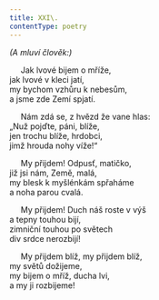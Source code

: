 ```yaml
---
title: XXI\.
contentType: poetry
---
```


<section>

_(A mluví člověk:)_

</section>

<section>

     Jak lvové bijem o mříže,  
jak lvové v kleci jatí,  
my bychom vzhůru k nebesům,  
a jsme zde Zemí spjatí.

</section>

<section>

     Nám zdá se, z hvězd že vane hlas:  
„Nuž pojďte, páni, blíže,  
jen trochu blíže, hrdobci,  
jimž hrouda nohy víže!“

</section>

<section>

     My přijdem! Odpusť, matičko,  
již jsi nám, Země, malá,  
my blesk k myšlénkám spřaháme  
a noha parou cvalá.

</section>

<section>

     My přijdem! Duch náš roste v výš  
a tepny touhou bijí,  
zimniční touhou po světech  
div srdce nerozbijí!

</section>

<section>

     My přijdem blíž, my přijdem blíž,  
my světů dožijeme,  
my bijem o mříž, ducha lvi,  
a my ji rozbijeme!

</section>
